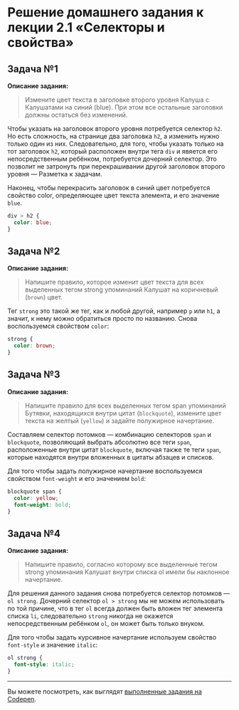 # Решение домашнего задания к лекции 2.1 «Селекторы и свойства»

## Задача №1

**Описание задания:**
>Измените цвет текста в заголовке второго уровня Калуша с Калушатами на синий (blue). При этом все остальные заголовки должны остаться без изменений.

Чтобы указать на заголовок второго уровня потребуется селектор `h2`. Но есть сложность, на странице два заголовка `h2`, а изменить нужно только один из них. Следовательно, для того, чтобы указать только на тот заголовок `h2`, который расположен внутри тега `div` и явяется его непосредственным ребёнком, потребуется дочерний селектор. Это позволит не затронуть при перекрашивании другой заголовок второго уровня — Разметка к задачам.

Наконец, чтобы перекрасить заголовок в синий цвет потребуется свойство color, определяющее цвет текста элемента, и его значение `blue`.
```css
div > h2 {
  color: blue;
}
```

## Задача №2

**Описание задания:**
>Напишите правило, которое изменит цвет текста для всех выделенных тегом strong упоминаний Калушат на коричневый (`brown`) цвет.

Тег `strong` это такой же тег, как и любой другой, например `p` или `h1`, а значит, к нему можно обратиться просто по названию. Снова воспользуемся свойством `color`:
```css
strong {
  color: brown;
}
```

## Задача №3

**Описание задания:**
>Напишите правило для всех выделенных тегом span упоминаний Бутявки, находящихся внутри цитат (`blockquote`), измените цвет текста на желтый (`yellow`) и задайте полужирное начертание.

Составляем селектор потомков — комбинацию селекторов `span` и `blockquote`, позволяющий выбрать абсолютно все теги `span`, расположенные внутри цитат `blockquote`, включая также те теги `span`, которые находятся внутри вложенных в цитаты абзацев и списков.

Для того чтобы задать полужирное начертание воспользуемся свойством `font-weight` и его значением `bold`:
```css
blockquote span {
  color: yellow;
  font-weight: bold;
}
```

## Задача №4

**Описание задания:**
>Напишите правило, согласно которому все выделенные тегом strong упоминания Калушат внутри списка ol имели бы наклонное начертание.

Для решения данного задания снова потребуется селектор потомков — `ol strong`. Дочерний селектор `ol > strong` мы не можем использовать по той причине, что в тег `ol` всегда должен быть вложен тег элемента списка `li`, следовательно `strong` никогда не окажется непосредственным ребёнком `ol`, он может быть только внуком.

Для того чтобы задать курсивное начертание используем свойство `font-style` и значение `italic`:
```css
ol strong {
  font-style: italic;
}
```

---
Вы можете посмотреть, как выглядят [выполненные задания на Codepen](https://codepen.io/Netology/pen/LzowKz?editors=1100).